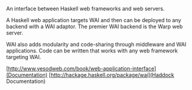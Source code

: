An interface between Haskell web frameworks and web servers.

A Haskell web application targets WAI and then can be deployed to any backend with a WAI adaptor.
The premier WAI backend is the Warp web server.

WAI also adds modularity and code-sharing through middleware and WAI applications.
Code can be written that works with any web framework targeting WAI.

[http://www.yesodweb.com/book/web-application-interface](Documentation)
[http://hackage.haskell.org/package/wai](Haddock Documentation)
